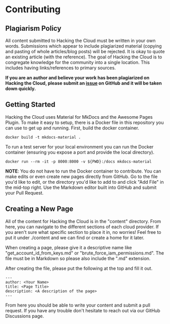 # Contributing

## Plagiarism Policy

All content submitted to Hacking the Cloud must be written in your own words. Submissions which appear to include plagiarized material (copying and pasting of whole articles/blog posts) will be rejected. It is okay to quote an existing article (with the reference). The goal of Hacking the Cloud is to congregate knowledge for the community into a single location. This includes having links/references to primary sources.

__If you are an author and believe your work has been plagiarized on Hacking the Cloud, please submit an [issue](https://github.com/Hacking-the-Cloud/hackingthe.cloud/issues) on GitHub and it will be taken down quickly.__

## Getting Started

Hacking the Cloud uses Material for MkDocs and the Awesome Pages Plugin. To make it easy to setup, there is a Docker file in this repository you can use to get up and running. First, build the docker container.

```
docker build -t mkdocs-material .
```

To run a test server for your local environment you can run the Docker container (ensuring you expose a port and provide the local directory).

```
docker run --rm -it -p 8000:8000 -v ${PWD}:/docs mkdocs-material
```

__NOTE__: You do not have to run the Docker container to contribute. You can make edits or even create new pages directly from GitHub. Go to the file you'd like to edit, or the directory you'd like to add to and click "Add File" in the mid-top right. Use the Markdown editor built into GitHub and submit your Pull Request.

## Creating a New Page

All of the content for Hacking the Cloud is in the "content" directory. From here, you can navigate to the different sections of each cloud provider. If you aren't sure what specific section to place it in, no worries! Feel free to put it under ./content and we can find or create a home for it later.

When creating a page, please give it a descriptive name like "get_account_id_from_keys.md" or "brute_force_iam_permissions.md". The file must be in Markdown so please also include the ".md" extension.

After creating the file, please put the following at the top and fill it out.

```
---
author: <Your Name>
title: <Page Title>
description: <A description of the page>
---
```

From here you should be able to write your content and submit a pull request. If you have any trouble don't hesitate to reach out via our GitHub Discussions page.